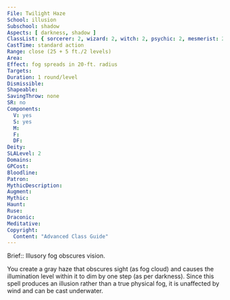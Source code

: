 ```yaml
---
File: Twilight Haze
School: illusion
Subschool: shadow
Aspects: [ darkness, shadow ]
ClassList: { sorcerer: 2, wizard: 2, witch: 2, psychic: 2, mesmerist: 2, spiritualist: 2 }
CastTime: standard action
Range: close (25 + 5 ft./2 levels)
Area: 
Effect: fog spreads in 20-ft. radius
Targets: 
Duration: 1 round/level
Dismissible: 
Shapeable: 
SavingThrow: none
SR: no
Components:
  V: yes
  S: yes
  M: 
  F: 
  DF: 
Deity: 
SLALevel: 2
Domains: 
GPCost: 
Bloodline: 
Patron: 
MythicDescription: 
Augment: 
Mythic: 
Haunt: 
Ruse: 
Draconic: 
Meditative: 
Copyright:
  Content: "Advanced Class Guide"
---
```

Brief:: Illusory fog obscures vision.

You create a gray haze that obscures sight (as fog cloud) and causes the illumination level within it to dim by one step (as per darkness). Since this spell produces an illusion rather than a true physical fog, it is unaffected by wind and can be cast underwater.
